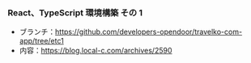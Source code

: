 ### React、TypeScript 環境構築 その 1

- ブランチ：https://github.com/developers-opendoor/travelko-com-app/tree/etc1
- 内容：https://blog.local-c.com/archives/2590
